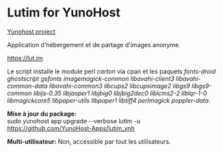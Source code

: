 Lutim for YunoHost
==================

[Yunohost project](https://yunohost.org/#/)

Application d'hébergement et de partage d'images anonyme.

https://lut.im

Le script installe le module perl *carton* via cpan et les paquets *fonts-droid* *ghostscript* *gsfonts* *imagemagick-common* *libavahi-client3* *libavahi-common-data* *libavahi-common3* *libcups2* *libcupsimage2* *libgs9* *libgs9-common* *libijs-0.35* *libjasper1* *libjbig0* *libjbig2dec0* *liblcms2-2* *liblqr-1-0* *libmagickcore5* *libpaper-utils* *libpaper1* *libtiff4* *perlmagick* *poppler-data*.

**Mise à jour du package:**  
sudo yunohost app upgrade --verbose lutim -u https://github.com/YunoHost-Apps/lutim_ynh

**Multi-utilisateur:** Non, accessible par tout les utilisateurs.
